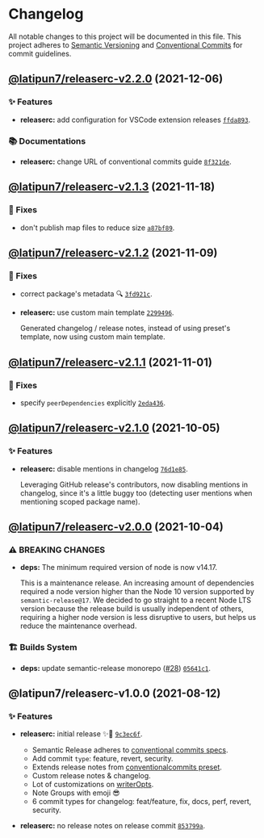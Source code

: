# Changelog

All notable changes to this project will be documented in this file.
This project adheres to [Semantic Versioning](https://semver.org) and [Conventional Commits](https://www.conventionalcommits.org) for commit guidelines.

## [@latipun7/releaserc-v2.2.0](https://github.com/latipun7/library/compare/@latipun7/releaserc@2.1.3...@latipun7/releaserc@2.2.0) (2021-12-06)

### ✨ Features

- **releaserc:** add configuration for VSCode extension releases [`ffda893`](https://github.com/latipun7/library/commit/ffda893fef674dfe455a1ff26ae65279954de8dd).

### 📚 Documentations

- **releaserc:** change URL of conventional commits guide [`8f321de`](https://github.com/latipun7/library/commit/8f321de14114e40c3e509aa513b94387b086f0c5).

## [@latipun7/releaserc-v2.1.3](https://github.com/latipun7/library/compare/@latipun7/releaserc@2.1.2...@latipun7/releaserc@2.1.3) (2021-11-18)

### 🐛 Fixes

- don't publish map files to reduce size [`a87bf89`](https://github.com/latipun7/library/commit/a87bf8975dd4ec38937ba2bde436a0ccc9bb8b49).

## [@latipun7/releaserc-v2.1.2](https://github.com/latipun7/library/compare/@latipun7/releaserc@2.1.1...@latipun7/releaserc@2.1.2) (2021-11-09)

### 🐛 Fixes

- correct package's metadata 🔍 [`3fd921c`](https://github.com/latipun7/library/commit/3fd921c1ab4c198d9c7fad23565574a5b08992b5).

- **releaserc:** use custom main template [`2299496`](https://github.com/latipun7/library/commit/229949689ac16e9da360b5d86b3b7dfbb5627c95).

  Generated changelog / release notes, instead of using preset's template, now using custom main template.

## [@latipun7/releaserc-v2.1.1](https://github.com/latipun7/library/compare/@latipun7/releaserc@2.1.0...@latipun7/releaserc@2.1.1) (2021-11-01)

### 🐛 Fixes

- specify `peerDependencies` explicitly [`2eda436`](https://github.com/latipun7/library/commit/2eda43686d003cd34129d121fbac08de770f6a63).

## [@latipun7/releaserc-v2.1.0](https://github.com/latipun7/library/compare/@latipun7/releaserc@2.0.0...@latipun7/releaserc@2.1.0) (2021-10-05)

### ✨ Features

- **releaserc:** disable mentions in changelog [`76d1e85`](https://github.com/latipun7/library/commit/76d1e85ce846354f06749b8b2c70571625470246).

  Leveraging GitHub release's contributors, now disabling mentions in
  changelog, since it's a little buggy too (detecting user mentions when
  mentioning scoped package name).

## [@latipun7/releaserc-v2.0.0](https://github.com/latipun7/library/compare/@latipun7/releaserc@1.0.0...@latipun7/releaserc@2.0.0) (2021-10-04)

### ⚠ BREAKING CHANGES

- **deps:** The minimum required version of node is now v14.17.

  This is a maintenance release. An increasing amount of dependencies
  required a node version higher than the Node 10 version supported by
  `semantic-release@17`. We decided to go straight to a recent Node LTS
  version because the release build is usually independent of others,
  requiring a higher node version is less disruptive to users, but helps us
  reduce the maintenance overhead.

### 🏗️ Builds System

- **deps:** update semantic-release monorepo ([#28](https://github.com/latipun7/library/issues/28)) [`05641c1`](https://github.com/latipun7/library/commit/05641c1bdbf00dfb650c152c2d88c48afcb2dfdb).

## @latipun7/releaserc-v1.0.0 (2021-08-12)

### ✨ Features

- **releaserc:** initial release ✨🚀 [`9c3ec6f`](https://github.com/latipun7/library/commit/9c3ec6fe883a83abe4f7413916b21a6cc7ff2afb).

  - Semantic Release adheres to [conventional commits specs](https://www.conventionalcommits.org/en/v1.0.0/#specification).
  - Add commit `type`: feature, revert, security.
  - Extends release notes from [conventionalcommits preset](https://github.com/conventional-changelog/conventional-changelog/tree/master/packages/conventional-changelog-conventionalcommits).
  - Custom release notes & changelog.
  - Lot of customizations on [writerOpts](https://github.com/conventional-changelog/conventional-changelog/tree/master/packages/conventional-changelog-writer#options).
  - Note Groups with emoji 😎
  - 6 commit types for changelog: feat/feature, fix, docs, perf, revert, security.

- **releaserc:** no release notes on release commit [`853799a`](https://github.com/latipun7/library/commit/853799aafb3ca24cbca455059b478d43dbc0f30f).
